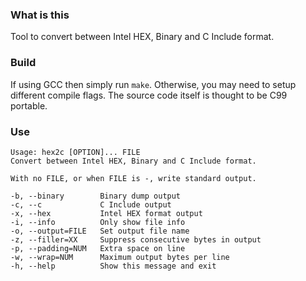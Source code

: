 ### What is this

Tool to convert between Intel HEX, Binary and C Include format.

### Build

If using GCC then simply run `make`. Otherwise, you may need to setup different compile
flags. The source code itself is thought to be C99 portable.

### Use

```
Usage: hex2c [OPTION]... FILE
Convert between Intel HEX, Binary and C Include format.

With no FILE, or when FILE is -, write standard output.

-b, --binary        Binary dump output
-c, --c             C Include output
-x, --hex           Intel HEX format output
-i, --info          Only show file info
-o, --output=FILE   Set output file name
-z, --filler=XX     Suppress consecutive bytes in output
-p, --padding=NUM   Extra space on line
-w, --wrap=NUM      Maximum output bytes per line
-h, --help          Show this message and exit
```
